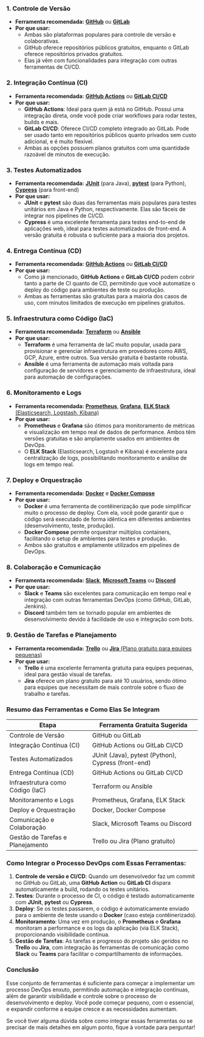 ### 1. **Controle de Versão**

-   **Ferramenta recomendada:** [**GitHub**](https://github.com/) ou [**GitLab**](https://gitlab.com/)
-   **Por que usar:**
    -   Ambas são plataformas populares para controle de versão e colaborativas.
    -   GitHub oferece repositórios públicos gratuitos, enquanto o GitLab oferece repositórios privados gratuitos.
    -   Elas já vêm com funcionalidades para integração com outras ferramentas de CI/CD.

### 2. **Integração Contínua (CI)**

-   **Ferramenta recomendada:** [**GitHub Actions**](https://github.com/features/actions) ou [**GitLab CI/CD**](https://about.gitlab.com/stages-devops-lifecycle/continuous-integration/)
-   **Por que usar:**
    -   **GitHub Actions**: Ideal para quem já está no GitHub. Possui uma integração direta, onde você pode criar workflows para rodar testes, builds e mais.
    -   **GitLab CI/CD**: Oferece CI/CD completo integrado ao GitLab. Pode ser usado tanto em repositórios públicos quanto privados sem custo adicional, e é muito flexível.
    -   Ambas as opções possuem planos gratuitos com uma quantidade razoável de minutos de execução.

### 3. **Testes Automatizados**

-   **Ferramenta recomendada:** [**JUnit**](https://junit.org/) (para Java), [**pytest**](https://pytest.org/) (para Python), [**Cypress**](https://www.cypress.io/) (para front-end)
-   **Por que usar:**
    -   **JUnit** e **pytest** são duas das ferramentas mais populares para testes unitários em Java e Python, respectivamente. Elas são fáceis de integrar nos pipelines de CI/CD.
    -   **Cypress** é uma excelente ferramenta para testes end-to-end de aplicações web, ideal para testes automatizados de front-end. A versão gratuita é robusta o suficiente para a maioria dos projetos.

### 4. **Entrega Contínua (CD)**

-   **Ferramenta recomendada:** [**GitHub Actions**](https://github.com/features/actions) ou [**GitLab CI/CD**](https://about.gitlab.com/stages-devops-lifecycle/continuous-integration/)
-   **Por que usar:**
    -   Como já mencionado, **GitHub Actions** e **GitLab CI/CD** podem cobrir tanto a parte de CI quanto de CD, permitindo que você automatize o deploy do código para ambientes de teste ou produção.
    -   Ambas as ferramentas são gratuitas para a maioria dos casos de uso, com minutos limitados de execução em pipelines gratuitos.

### 5. **Infraestrutura como Código (IaC)**

-   **Ferramenta recomendada:** [**Terraform**](https://www.terraform.io/) ou [**Ansible**](https://www.ansible.com/)
-   **Por que usar:**
    -   **Terraform** é uma ferramenta de IaC muito popular, usada para provisionar e gerenciar infraestrutura em provedores como AWS, GCP, Azure, entre outros. Sua versão gratuita é bastante robusta.
    -   **Ansible** é uma ferramenta de automação mais voltada para configuração de servidores e gerenciamento de infraestrutura, ideal para automação de configurações.

### 6. **Monitoramento e Logs**

-   **Ferramenta recomendada:** [**Prometheus**](https://prometheus.io/), [**Grafana**](https://grafana.com/), [**ELK Stack** (Elasticsearch, Logstash, Kibana)](https://www.elastic.co/elastic-stack/)
-   **Por que usar:**
    -   **Prometheus** e **Grafana** são ótimos para monitoramento de métricas e visualização em tempo real de dados de performance. Ambos têm versões gratuitas e são amplamente usados em ambientes de DevOps.
    -   O **ELK Stack** (Elasticsearch, Logstash e Kibana) é excelente para centralização de logs, possibilitando monitoramento e análise de logs em tempo real.

### 7. **Deploy e Orquestração**

-   **Ferramenta recomendada:** [**Docker**](https://www.docker.com/) e [**Docker Compose**](https://docs.docker.com/compose/)
-   **Por que usar:**
    -   **Docker** é uma ferramenta de contêinerização que pode simplificar muito o processo de deploy. Com ela, você pode garantir que o código será executado de forma idêntica em diferentes ambientes (desenvolvimento, teste, produção).
    -   **Docker Compose** permite orquestrar múltiplos containers, facilitando o setup de ambientes para testes e produção.
    -   Ambos são gratuitos e amplamente utilizados em pipelines de DevOps.

### 8. **Colaboração e Comunicação**

-   **Ferramenta recomendada:** [**Slack**](https://slack.com/), [**Microsoft Teams**](https://www.microsoft.com/en/microsoft-teams/group-chat-software) ou [**Discord**](https://discord.com/)
-   **Por que usar:**
    -   **Slack** e **Teams** são excelentes para comunicação em tempo real e integração com outras ferramentas DevOps (como GitHub, GitLab, Jenkins).
    -   **Discord** também tem se tornado popular em ambientes de desenvolvimento devido à facilidade de uso e integração com bots.

### 9. **Gestão de Tarefas e Planejamento**

-   **Ferramenta recomendada:** [**Trello**](https://trello.com/) ou [**Jira** (Plano gratuito para equipes pequenas)](https://www.atlassian.com/software/jira)
-   **Por que usar:**
    -   **Trello** é uma excelente ferramenta gratuita para equipes pequenas, ideal para gestão visual de tarefas.
    -   **Jira** oferece um plano gratuito para até 10 usuários, sendo ótimo para equipes que necessitam de mais controle sobre o fluxo de trabalho e tarefas.

### Resumo das Ferramentas e Como Elas Se Integram

| **Etapa**                        | **Ferramenta Gratuita Sugerida**                   |
| -------------------------------- | -------------------------------------------------- |
| Controle de Versão               | GitHub ou GitLab                                   |
| Integração Contínua (CI)         | GitHub Actions ou GitLab CI/CD                     |
| Testes Automatizados             | JUnit (Java), pytest (Python), Cypress (front-end) |
| Entrega Contínua (CD)            | GitHub Actions ou GitLab CI/CD                     |
| Infraestrutura como Código (IaC) | Terraform ou Ansible                               |
| Monitoramento e Logs             | Prometheus, Grafana, ELK Stack                     |
| Deploy e Orquestração            | Docker, Docker Compose                             |
| Comunicação e Colaboração        | Slack, Microsoft Teams ou Discord                  |
| Gestão de Tarefas e Planejamento | Trello ou Jira (Plano gratuito)                    |

### Como Integrar o Processo DevOps com Essas Ferramentas:

1. **Controle de versão e CI/CD**: Quando um desenvolvedor faz um commit no GitHub ou GitLab, uma **GitHub Action** ou **GitLab CI** dispara automaticamente a build, rodando os testes unitários.
2. **Testes**: Durante o processo de CI, o código é testado automaticamente com **JUnit**, **pytest** ou **Cypress**.
3. **Deploy**: Se os testes passarem, o código é automaticamente enviado para o ambiente de teste usando o **Docker** (caso esteja contêinerizado).
4. **Monitoramento**: Uma vez em produção, o **Prometheus** e **Grafana** monitoram a performance e os logs da aplicação (via ELK Stack), proporcionando visibilidade contínua.
5. **Gestão de Tarefas**: As tarefas e progresso do projeto são geridos no **Trello** ou **Jira**, com integração às ferramentas de comunicação como **Slack** ou **Teams** para facilitar o compartilhamento de informações.

### Conclusão

Esse conjunto de ferramentas é suficiente para começar a implementar um processo DevOps enxuto, permitindo automação e integração contínuas, além de garantir visibilidade e controle sobre o processo de desenvolvimento e deploy. Você pode começar pequeno, com o essencial, e expandir conforme a equipe cresce e as necessidades aumentam.

Se você tiver alguma dúvida sobre como integrar essas ferramentas ou se precisar de mais detalhes em algum ponto, fique à vontade para perguntar!
